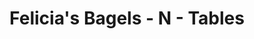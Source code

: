 ---
title: "Felicia's Bagels - N - Tables"
url: /south-valley-stream/felicias-bagels-n-tables/
shop: bakery
---